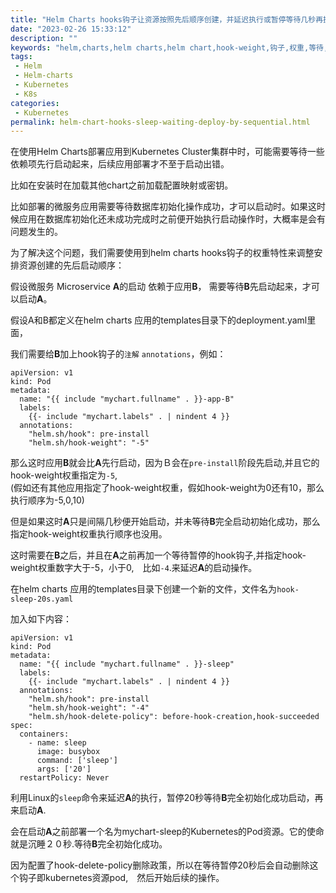 ```yaml
---
title: "Helm Charts hooks钩子让资源按照先后顺序创建，并延迟执行或暂停等待几秒再执行"
date: "2023-02-26 15:33:12"
description: ""
keywords: "helm,charts,helm charts,helm chart,hook-weight,钩子,权重,等待,启动,执行,暂停,延迟,顺序,Kubernetes"
tags: 
 - Helm
 - Helm-charts
 - Kubernetes
 - K8s
categories:
 - Kubernetes
permalink: helm-chart-hooks-sleep-waiting-deploy-by-sequential.html
---
```

在使用Helm Charts部署应用到Kubernetes Cluster集群中时，可能需要等待一些依赖项先行启动起来，后续应用部署才不至于启动出错。

比如在安装时在加载其他chart之前加载配置映射或密钥。 

比如部署的微服务应用需要等待数据库初始化操作成功，才可以启动时。如果这时候应用在数据库初始化还未成功完成时之前便开始执行启动操作时，大概率是会有问题发生的。

为了解决这个问题，我们需要使用到helm charts hooks钩子的权重特性来调整安排资源创建的先后启动顺序：

假设微服务 Microservice **A**的启动 依赖于应用**B**， 需要等待**B**先启动起来，才可以启动**A**。

假设A和B都定义在helm charts 应用的templates目录下的deployment.yaml里面，

我们需要给**B**加上hook钩子的`注解` `annotations`，例如：
```
apiVersion: v1
kind: Pod
metadata:
  name: "{{ include "mychart.fullname" . }}-app-B"
  labels:
    {{- include "mychart.labels" . | nindent 4 }}
  annotations:
    "helm.sh/hook": pre-install
    "helm.sh/hook-weight": "-5"
```
那么这时应用**B**就会比**A**先行启动，因为Ｂ会在`pre-install`阶段先启动,并且它的hook-weight权重指定为`-5`,  
(假如还有其他应用指定了hook-weight权重，假如hook-weight为0还有10，那么执行顺序为-5,0,10)

但是如果这时**A**只是间隔几秒便开始启动，并未等待**B**完全启动初始化成功，那么指定hook-weight权重执行顺序也没用。

这时需要在**B**之后，并且在**A**之前再加一个等待暂停的hook钩子,并指定hook-weight权重数字大于-5，小于0,　比如`-4`.来延迟**A**的启动操作。

在helm charts 应用的templates目录下创建一个新的文件，文件名为`hook-sleep-20s.yaml`

加入如下内容：
```
apiVersion: v1
kind: Pod
metadata:
  name: "{{ include "mychart.fullname" . }}-sleep"
  labels:
    {{- include "mychart.labels" . | nindent 4 }}
  annotations:
    "helm.sh/hook": pre-install
    "helm.sh/hook-weight": "-4"
    "helm.sh/hook-delete-policy": before-hook-creation,hook-succeeded
spec:
  containers:
    - name: sleep
      image: busybox
      command: ['sleep']
      args: ['20']
  restartPolicy: Never
```
利用Linux的`sleep`命令来延迟**A**的执行，暂停20秒等待**B**完全初始化成功启动，再来启动**A**.

会在启动**A**之前部署一个名为mychart-sleep的Kubernetes的Pod资源。它的使命就是沉睡２０秒.等待**B**完全初始化成功。

因为配置了hook-delete-policy删除政策，所以在等待暂停20秒后会自动删除这个钩子即kubernetes资源pod,　然后开始后续的操作。

